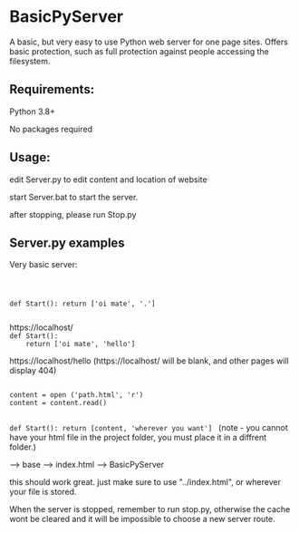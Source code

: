 # BasicPyServer
A basic, but very easy to use Python web server for one page sites. Offers basic protection, such as full protection against people accessing the filesystem.

## Requirements:
Python 3.8+

No packages required

## Usage:
edit Server.py to edit content and location of website

start Server.bat to start the server.

after stopping, please run Stop.py

## Server.py examples

Very basic server:

<code>

def Start():
    return ['oi mate', '.']

</code>
https://localhost/


<code>
def Start():
    return ['oi mate', 'hello']
</code>

https://localhost/hello
(https://localhost/ will be blank, and other pages will display 404)


<code>
content = open ('path.html', 'r')
content = content.read()

def Start():
    return [content, 'wherever you want']
</code>
(note - you cannot have your html file in the project folder, you must place it in a diffrent folder.)

--> base
--> index.html
    --> BasicPyServer

this should work great.
just make sure to use "../index.html", or wherever your file is stored.

When the server is stopped, remember to run stop.py, otherwise the cache wont be cleared and it will be impossible to choose a new server route.



